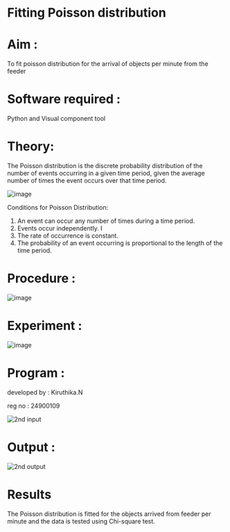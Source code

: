 # Fitting Poisson  distribution
# Aim : 

To fit poisson distribution for the arrival of objects per minute from the feeder

# Software required :  

Python and Visual component tool

# Theory:

The Poisson distribution is the discrete probability distribution of the number of events occurring in a given time period, given the average number of times the event occurs over that time period.

![image](https://user-images.githubusercontent.com/104613195/166248326-fd042076-8b0b-40c4-8b11-1d8e8fcb74db.png)

 Conditions for Poisson Distribution:

1. An event can occur any number of times during a time period.
2. Events occur independently. I
3. The rate of occurrence is constant.
4. The probability of an event occurring is proportional to the length of the time period. 
 
# Procedure :

![image](https://user-images.githubusercontent.com/104613195/166251988-d0c53205-6080-4f7b-ae4c-398178586637.png)

# Experiment :

![image](https://user-images.githubusercontent.com/103921593/230282876-f4a5afbf-cac1-4648-a1b0-c78840638a8e.png)


# Program :
developed by : Kiruthika.N

reg no : 24900109

![2nd input](https://github.com/user-attachments/assets/d4c980d2-63d8-4377-be3b-ce39147656d3)
 

# Output : 

![2nd output](https://github.com/user-attachments/assets/0f8f0753-82ca-47b0-a652-4c9e800b4b83)

# Results

The Poisson distribution is fitted for the objects arrived from feeder per minute and the data is tested using Chi-square test. 
 
